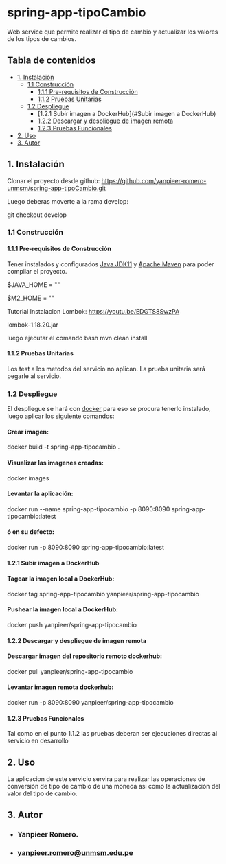spring-app-tipoCambio
======================
Web service que permite realizar el tipo de cambio y actualizar los valores de los tipos de cambios.
## Tabla de contenidos

- [1. Instalación](#instalacion)
    - [1.1 Construcción](#proceso-construccion)
        - [1.1.1 Pre-requisitos de Construcción](#pre-requisitos-de-construccion)
        - [1.1.2 Pruebas Unitarias](#pruebas-unitarias)
    - [1.2 Despliegue](#proceso-despliegue)
        - [1.2.1 Subir imagen a DockerHub](#Subir imagen a DockerHub)
        - [1.2.2 Descargar y despliegue de imagen remota](#Descargar-imagen-remota)
        - [1.2.3 Pruebas Funcionales](#pruebas-funcionales)
- [2. Uso](#uso)
- [3. Autor](#autor)

## 1. Instalación

Clonar el proyecto desde github:
https://github.com/yanpieer-romero-unmsm/spring-app-tipoCambio.git

Luego deberas moverte a la rama develop:

git checkout develop

### 1.1 Construcción

#### 1.1.1 Pre-requisitos de Construcción


Tener instalados y configurados [Java JDK11](https://www.oracle.com/java/technologies/downloads/#java11) y [Apache Maven](https://maven.apache.org/download.cgi) para poder compilar el proyecto.


$JAVA_HOME = ""

$M2_HOME = ""

Tutorial Instalacion Lombok: https://youtu.be/EDGTS8SwzPA

lombok-1.18.20.jar

luego ejecutar el comando
bash
mvn clean install

#### 1.1.2 Pruebas Unitarias
Los test a los metodos del servicio no aplican.
La prueba unitaria será pegarle al servicio.

### 1.2 Despliegue
El despliegue se hará con [docker](https://docs.docker.com/get-docker/) para eso se procura tenerlo instalado, 
luego aplicar los siguiente comandos:

#### Crear imagen:
docker build -t spring-app-tipocambio .

#### Visualizar las imagenes creadas:
docker images

#### Levantar la aplicación:
docker run --name spring-app-tipocambio -p 8090:8090 spring-app-tipocambio:latest

#### ó en su defecto:
docker run -p 8090:8090 spring-app-tipocambio:latest

#### 1.2.1 Subir imagen a DockerHub

#### Tagear la imagen local a DockerHub:
docker tag spring-app-tipocambio yanpieer/spring-app-tipocambio

#### Pushear la imagen local a DockerHub:
docker push yanpieer/spring-app-tipocambio

#### 1.2.2 Descargar y despliegue de imagen remota

#### Descargar imagen del repositorio remoto dockerhub:
docker pull yanpieer/spring-app-tipocambio

#### Levantar imagen remota dockerhub:
docker run -p 8090:8090 yanpieer/spring-app-tipocambio

#### 1.2.3 Pruebas Funcionales

Tal como en el punto 1.1.2 las pruebas deberan ser ejecuciones directas al servicio en desarrollo
## 2. Uso
La aplicacion de este servicio servira para realizar las operaciones de conversión de tipo de cambio 
de una moneda asi como la actualización del valor del tipo de cambio.

<a name="autores"></a>
## 3. Autor
- ### Yanpieer Romero.
- ### yanpieer.romero@unmsm.edu.pe